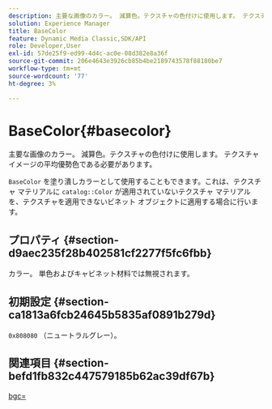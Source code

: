 ```yaml
---
description: 主要な画像のカラー。 減算色。テクスチャの色付けに使用します。 テクスチャイメージの平均優勢色である必要があります。
solution: Experience Manager
title: BaseColor
feature: Dynamic Media Classic,SDK/API
role: Developer,User
exl-id: 57de25f9-ed99-4d4c-ac0e-08d382e8a36f
source-git-commit: 206e4643e3926cb85b4be2189743578f88180be7
workflow-type: tm+mt
source-wordcount: '77'
ht-degree: 3%

---
```


# BaseColor{#basecolor}

主要な画像のカラー。 減算色。テクスチャの色付けに使用します。 テクスチャイメージの平均優勢色である必要があります。

`BaseColor` を塗り潰しカラーとして使用することもできます。これは、テクスチャ マテリアルに `catalog::Color` が適用されていないテクスチャ マテリアルを、テクスチャを適用できないビネット オブジェクトに適用する場合に行います。

## プロパティ {#section-d9aec235f28b402581cf2277f5fc6fbb}

カラー。 単色およびキャビネット材料では無視されます。

## 初期設定 {#section-ca1813a6fcb24645b5835af0891b279d}

`0x808080` （ニュートラルグレー）。

## 関連項目 {#section-befd1fb832c447579185b62ac39df67b}

[bgc=](../../../../../ir-api/http-protocol/image-rendering-api-ref/c-ir-http-protocol-ref/c-ir-http-protocol-command-reference/r-ir-bgc.md#reference-3f5c78cea01c4a85aa582076d23aebb0)
